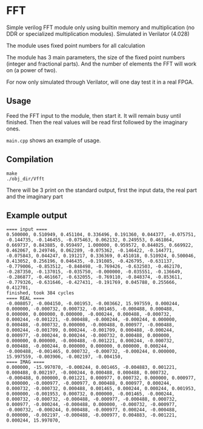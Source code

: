 # FFT

Simple verilog FFT module only using builtin memory and multiplication (no DDR or specialized multiplication modules).
Simulated in Verilator (4.028)

The module uses fixed point numbers for all calculation

The module has 3 main parameters, the size of the fixed point numbers (integer and fractional parts). And the number of elements the FFT will work on (a power of two).


For now only simulated through Verilator, will one day test it in a real FPGA.

## Usage

Feed the FFT input to the module, then start it. It will remain busy until finished. Then the real values will be read first followed by the imaginary ones.

`main.cpp` shows an example of usage.

## Compilation
```
make
./obj_dir/Vfft
```

There will be 3 print on the standard output, first the input data, the real part and the imaginary part

## Example output

```
==== input ====
0.500000, 0.510949, 0.451104, 0.336496, 0.191360, 0.044377, -0.075751, -0.144735, -0.146455, -0.075463, 0.062132, 0.249553, 0.461864, 0.669737, 0.843885, 0.959497, 1.000000, 0.959572, 0.844025, 0.669922, 0.462067, 0.249746, 0.062289, -0.075362, -0.146422, -0.144771, -0.075843, 0.044247, 0.191217, 0.336369, 0.451018, 0.510924, 0.500046, 0.413052, 0.256196, 0.046435, -0.191085, -0.426795, -0.631137, -0.779006, -0.853512, -0.848498, -0.769426, -0.632503, -0.462170, -0.287350, -0.137015, -0.035750, -0.000000, -0.035551, -0.136649, -0.286877, -0.461667, -0.632055, -0.769110, -0.848374, -0.853611, -0.779326, -0.631646, -0.427431, -0.191769, 0.045788, 0.255666, 0.412701,
finished, took 384 cycles
==== REAL ====
-0.008057, -0.004150, -0.001953, -0.003662, 15.997559, 0.000244, 0.000000, -0.000732, 0.000732, -0.001465, -0.000488, 0.000488, 0.000000, 0.000000, 0.000000, -0.000244, 0.000488, -0.000732, 0.000244, -0.001221, -0.000488, -0.000244, -0.000244, 0.000000, 0.000488, -0.000732, 0.000000, -0.000488, 0.000977, -0.000488, 0.000244, -0.001709, 0.000244, -0.001709, 0.000488, -0.000244, 0.000977, -0.000244, 0.000244, -0.000732, 0.000488, 0.000000, 0.000000, 0.000000, -0.000488, -0.001221, 0.000244, -0.000732, 0.000488, -0.000244, 0.000000, 0.000000, 0.000000, 0.000244, -0.000488, -0.001465, 0.000732, -0.000732, -0.000244, 0.000000, 15.997559, -0.003906, -0.002197, -0.004150,
==== IMAG ====
0.000000, -15.997070, -0.000244, 0.001465, -0.004883, 0.001221, 0.000488, 0.002197, -0.000244, 0.000488, 0.000488, 0.000732, -0.000488, 0.000000, 0.001221, 0.000977, 0.000732, 0.000000, 0.000977, 0.000000, -0.000977, -0.000977, 0.000488, 0.000977, 0.000244, 0.000732, -0.000732, 0.000488, 0.001465, 0.000244, 0.000244, 0.001953, 0.000000, -0.001953, 0.000732, 0.000000, -0.001465, -0.000244, 0.000732, -0.000732, -0.000488, -0.000977, -0.000488, 0.000732, 0.000977, -0.000244, -0.000488, 0.000000, -0.000732, -0.000977, -0.000732, -0.000244, 0.000488, -0.000977, 0.000244, -0.000488, 0.000000, -0.002197, -0.000488, -0.000977, 0.004883, -0.001221, 0.000244, 15.997070,
```
